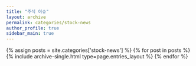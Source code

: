 ```yaml
---
title: "주식 이슈"
layout: archive
permalink: categories/stock-news
author_profile: true
sidebar_main: true
---
```



{% assign posts = site.categories['stock-news'] %}
{% for post in posts %} {% include archive-single.html type=page.entries_layout %} {% endfor %}